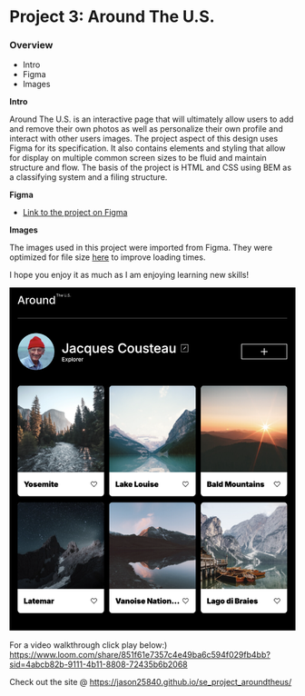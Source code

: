 # Project 3: Around The U.S.

### Overview  

* Intro  
* Figma  
* Images  
  
**Intro**
  
Around The U.S. is an interactive page that will ultimately allow users to add and remove their own photos as well as personalize their own profile and interact with other users images. The project aspect of this design uses Figma for its specification. It also contains elements and styling that allow for display on multiple common screen sizes to be fluid and maintain structure and flow. The basis of the project is HTML and CSS using BEM as a classifying system and a filing structure.   
  
**Figma**  
  
* [Link to the project on Figma](https://www.figma.com/file/ii4xxsJ0ghevUOcssTlHZv/Sprint-3%3A-Around-the-US?node-id=0%3A1)  
  
**Images**  
  
The images used in this project were imported from Figma. They were optimized for file size [here](https://tinypng.com/) to improve loading times. 
  
I hope you enjoy it as much as I am enjoying learning new skills!

![around the U.S. screenshot](./images/card-images/around%20the%20us%20page.png)

For a video walkthrough click play below:) 
https://www.loom.com/share/851f61e7357c4e49ba6c594f029fb4bb?sid=4abcb82b-9111-4b11-8808-72435b6b2068

Check out the site @ https://jason25840.github.io/se_project_aroundtheus/